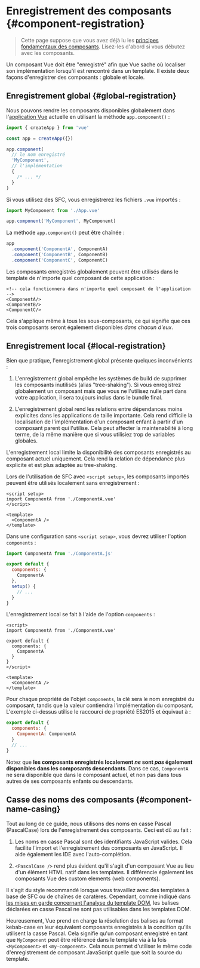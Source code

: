 # Enregistrement des composants {#component-registration}

> Cette page suppose que vous avez déjà lu les [principes fondamentaux des composants](/guide/essentials/component-basics). Lisez-les d'abord si vous débutez avec les composants.

<VueSchoolLink href="https://vueschool.io/lessons/vue-3-global-vs-local-vue-components" title="Cours gratuit sur l'enregistrement des composantsn Vue.js"/>

Un composant Vue doit être "enregistré" afin que Vue sache où localiser son implémentation lorsqu'il est rencontré dans un template. Il existe deux façons d'enregistrer des composants : globale et locale.

## Enregistrement global {#global-registration}

Nous pouvons rendre les composants disponibles globalement dans l'[application Vue](/guide/essentials/application) actuelle en utilisant la méthode `app.component()` :

```js
import { createApp } from 'vue'

const app = createApp({})

app.component(
  // le nom enregistré
  'MyComponent',
  // l'implémentation
  {
    /* ... */
  }
)
```

Si vous utilisez des SFC, vous enregistrerez les fichiers `.vue` importés :

```js
import MyComponent from './App.vue'

app.component('MyComponent', MyComponent)
```

La méthode `app.component()` peut être chaînée :

```js
app
  .component('ComponentA', ComponentA)
  .component('ComponentB', ComponentB)
  .component('ComponentC', ComponentC)
```

Les composants enregistrés globalement peuvent être utilisés dans le template de n'importe quel composant de cette application :

```vue-html
<!-- cela fonctionnera dans n'importe quel composant de l'application -->
<ComponentA/>
<ComponentB/>
<ComponentC/>
```

Cela s'applique même à tous les sous-composants, ce qui signifie que ces trois composants seront également disponibles _dans chacun d'eux_.

## Enregistrement local {#local-registration}

Bien que pratique, l'enregistrement global présente quelques inconvénients :

1. L'enregistrement global empêche les systèmes de build de supprimer les composants inutilisés (alias "tree-shaking"). Si vous enregistrez globalement un composant mais que vous ne l'utilisez nulle part dans votre application, il sera toujours inclus dans le bundle final.

2. L'enregistrement global rend les relations entre dépendances moins explicites dans les applications de taille importante. Cela rend difficile la localisation de l'implémentation d'un composant enfant à partir d'un composant parent qui l'utilise. Cela peut affecter la maintenabilité à long terme, de la même manière que si vous utilisiez trop de variables globales.

L'enregistrement local limite la disponibilité des composants enregistrés au composant actuel uniquement. Cela rend la relation de dépendance plus explicite et est plus adaptée au tree-shaking.

<div class="composition-api">

Lors de l'utilisation de SFC avec `<script setup>`, les composants importés peuvent être utilisés localement sans enregistrement :

```vue
<script setup>
import ComponentA from './ComponentA.vue'
</script>

<template>
  <ComponentA />
</template>
```

Dans une configuration sans `<script setup>`, vous devrez utiliser l'option `components` :

```js
import ComponentA from './ComponentA.js'

export default {
  components: {
    ComponentA
  },
  setup() {
    // ...
  }
}
```

</div>
<div class="options-api">

L'enregistrement local se fait à l'aide de l'option `components` :

```vue
<script>
import ComponentA from './ComponentA.vue'

export default {
  components: {
    ComponentA
  }
}
</script>

<template>
  <ComponentA />
</template>
```

</div>

Pour chaque propriété de l'objet `components`, la clé sera le nom enregistré du composant, tandis que la valeur contiendra l'implémentation du composant. L'exemple ci-dessus utilise le raccourci de propriété ES2015 et équivaut à :

```js
export default {
  components: {
    ComponentA: ComponentA
  }
  // ...
}
```

Notez que **les composants enregistrés localement _ne_ sont _pas_ également disponibles dans les composants descendants**. Dans ce cas, `ComponentA` ne sera disponible que dans le composant actuel, et non pas dans tous autres de ses composants enfants ou descendants.

## Casse des noms des composants {#component-name-casing}

Tout au long de ce guide, nous utilisons des noms en casse Pascal (PascalCase) lors de l'enregistrement des composants. Ceci est dû au fait :

1. Les noms en casse Pascal sont des identifiants JavaScript valides. Cela facilite l'import et l'enregistrement des composants en JavaScript. Il aide également les IDE avec l'auto-complétion.

2. `<PascalCase />` rend plus évident qu'il s'agit d'un composant Vue au lieu d'un élément HTML natif dans les templates. Il différencie également les composants Vue des custom elements (web components).

Il s'agit du style recommandé lorsque vous travaillez avec des templates à base de SFC ou de chaînes de caratères. Cependant, comme indiqué dans [les mises en garde concernant l'analyse du template DOM](/guide/essentials/component-basics#dom-template-parsing-caveats), les balises déclarées en casse Pascal ne sont pas utilisables dans les templates DOM.

Heureusement, Vue prend en charge la résolution des balises au format kebab-case en leur équivalent composants enregistrés à la condition qu'ils utilisent la casse Pascal. Cela signifie qu'un composant enregistré en tant que `MyComponent` peut être référencé dans le template via à la fois `<MyComponent>` et `<my-component>`. Cela nous permet d'utiliser le même code d'enregistrement de composant JavaScript quelle que soit la source du template.
